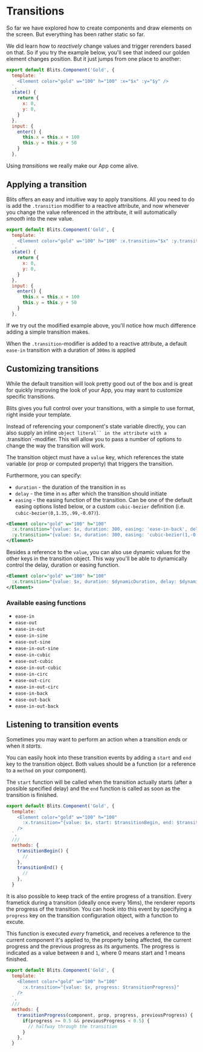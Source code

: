 # Transitions

So far we have explored how to create components and draw elements on the screen. But everything has
been rather static so far.

We did learn how to _reactively_ change values and trigger rerenders based on that. So if you try the example below, you'll see that indeed our golden element changes position. But it just jumps from one place to another:

```js
export default Blits.Component('Gold', {
  template: `
    <Element color="gold" w="100" h="100" :x="$x" :y="$y" />
  `,
  state() {
    return {
      x: 0,
      y: 0,
    }
  },
  input: {
    enter() {
      this.x = this.x + 100
      this.y = this.y + 50
    }
  },
```

Using _transitions_ we really make our App come alive.

## Applying a transition

Blits offers an easy and intuitive way to apply transitions. All you need to do is add the `.transition` modifier to a reactive attribute, and now whenever you change the value referenced in the attribute, it will automatically _smooth_ into the new value.

```js
export default Blits.Component('Gold', {
  template: `
    <Element color="gold" w="100" h="100" :x.transition="$x" :y.transition="$y" />
  `,
  state() {
    return {
      x: 0,
      y: 0,
    }
  },
  input: {
    enter() {
      this.x = this.x + 100
      this.y = this.y + 50
    }
  },
```

If we try out the modified example above, you'll notice how much difference adding a simple transition makes.

When the `.transition`-modifier is added to a reactive attribute, a default `ease-in` transition with a duration of `300ms` is applied

## Customizing transitions

While the default transition will look pretty good out of the box and is great for quickly improving the look of your App, you may want to customize specific transitions.

Blits gives you full control over your transitions, with a simple to use format, right inside your template.

Instead of referencing your component's state variable directly, you can also supply an inline `object literal`` in the attribute with a `.transition`-modifier. This will allow you to pass a number of options to change the way the transition will work.

The transition object must have a `value` key, which references the state variable (or prop or computed property) that triggers the transition.

Furthermore, you can specify:

- `duration` - the duration of the transition in `ms`
- `delay` - the time in `ms` after which the transition should initiate
- `easing` - the easing function of the transition. Can be one of the default easing options listed below, or a custom `cubic-bezier` definition (i.e. `cubic-bezier(0,1.35,.99,-0.07)`).

```xml
<Element color="gold" w="100" h="100"
  :x.transition="{value: $x, duration: 300, easing: 'ease-in-back', delay: 400}"
  :y.transition="{value: $x, duration: 300, easing: 'cubic-bezier(1,-0.64,0.39,1.44)'}">
</Element>
```

Besides a reference to the `value`, you can also use dynamic values for the other keys in the transition object. This way you'll be able to dynamically control the delay, duration or easing function.

```xml
<Element color="gold" w="100" h="100"
  :x.transition="{value: $x, duration: $dynamicDuration, delay: $dynamicDelay}">
</Element>
```

### Available easing functions

- `ease-in`
- `ease-out`
- `ease-in-out`
- `ease-in-sine`
- `ease-out-sine`
- `ease-in-out-sine`
- `ease-in-cubic`
- `ease-out-cubic`
- `ease-in-out-cubic`
- `ease-in-circ`
- `ease-out-circ`
- `ease-in-out-circ`
- `ease-in-back`
- `ease-out-back`
- `ease-in-out-back`

## Listening to transition events

Sometimes you may want to perform an action when a transition _ends_ or when it _starts_.

You can easily hook into these transition events by adding a `start` and `end` key to the transition object. Both values should be a function (or a reference to a `method` on your component).

The `start` function will be called when the transition actually starts (after a possible specified delay) and the `end` function is called as soon as the transition is finished.

```js
export default Blits.Component('Gold', {
  template: `
    <Element color="gold" w="100" h="100"
      :x.transition="{value: $x, start: $transitionBegin, end: $transitionEnd}"
    />
  `,
  ///
  methods: {
    transitionBegin() {
      //
    },
    transitionEnd() {
      //
    },
  }
```

It is also possible to keep track of the entire progress of a transition. Every frametick during a transition (ideally once every 16ms), the renderer reports the progress of the transition. You can hook into this event by specifying a `progress` key on the transition configuration object, with a function to excute.

This function is executed _every_ frametick, and receives a reference to the current component it's applied to, the property being affected, the current progress and the previous progress as its arguments. The progress is indicated as a value between `0` and `1`, where 0 means start and 1 means finished.

```js
export default Blits.Component('Gold', {
  template: `
    <Element color="gold" w="100" h="100"
      :x.transition="{value: $x, progress: $transitionProgress}"
    />
  `,
  ///
  methods: {
    transitionProgress(component, prop, progress, previousProgress) {
      if(progress >= 0.5 && previousProgress < 0.5) {
        // halfway through the transition
      }
    },
  }
```
